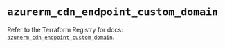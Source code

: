# `azurerm_cdn_endpoint_custom_domain`

Refer to the Terraform Registry for docs: [`azurerm_cdn_endpoint_custom_domain`](https://registry.terraform.io/providers/hashicorp/azurerm/3.95.0/docs/resources/cdn_endpoint_custom_domain).
